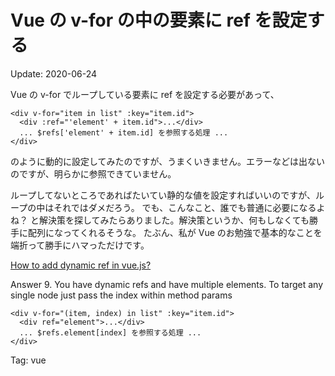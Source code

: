 Vue の v-for の中の要素に ref を設定する
=====

Update: 2020-06-24


Vue の v-for でループしている要素に ref を設定する必要があって、

```
<div v-for="item in list" :key="item.id">
  <div :ref="'element' + item.id">...</div>
  ... $refs['element' + item.id] を参照する処理 ...
</div>
```

のように動的に設定してみたのですが、うまくいきません。エラーなどは出ないのですが、明らかに参照できていません。

ループしてないところであればたいてい静的な値を設定すればいいのですが、ループの中はそれではダメだろう。
でも、こんなこと、誰でも普通に必要になるよね？ と解決策を探してみたらありました。解決策というか、何もしなくても勝手に配列になってくれるそうな。
たぶん、私が Vue のお勉強で基本的なことを端折って勝手にハマっただけです。

[How to add dynamic ref in vue.js?](https://stackoverflow.com/questions/45563329/how-to-add-dynamic-ref-in-vue-js)

Answer 9. You have dynamic refs and have multiple elements. To target any single node just pass the index within method params

```
<div v-for="(item, index) in list" :key="item.id">
  <div ref="element">...</div>
  ... $refs.element[index] を参照する処理 ...
</div>
```


Tag: vue



